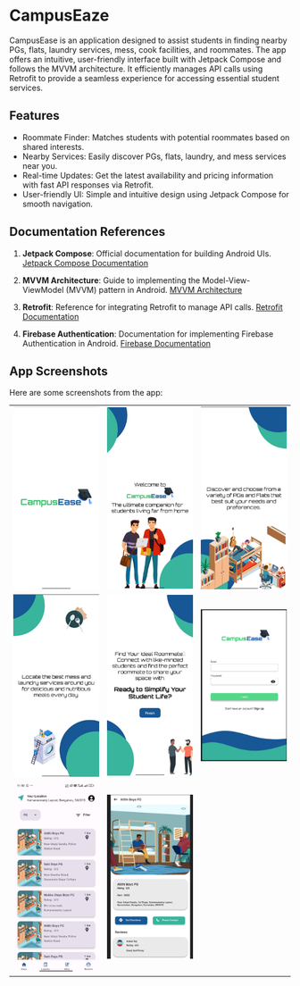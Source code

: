 
# CampusEaze

CampusEase is an application designed to assist students in finding nearby PGs, flats, laundry services, mess, cook facilities, and roommates. The app offers an intuitive, user-friendly interface built with Jetpack Compose and follows the MVVM architecture. It efficiently manages API calls using Retrofit to provide a seamless experience for accessing essential student services.


## Features

- Roommate Finder: Matches students with potential roommates based on shared interests.
- Nearby Services: Easily discover PGs, flats, laundry, and mess services near you.
- Real-time Updates: Get the latest availability and pricing information with fast API responses via Retrofit.
- User-friendly UI: Simple and intuitive design using Jetpack Compose for smooth navigation.


## Documentation References


1. **Jetpack Compose**: Official documentation for building Android UIs.
    [Jetpack Compose Documentation](https://developer.android.com/develop/ui/compose/kotlin)

2. **MVVM Architecture**: Guide to implementing the Model-View-ViewModel (MVVM) pattern in Android.
    [MVVM Architecture ](https://developer.android.com/topic/libraries/architecture/viewmodel)

3. **Retrofit**: Reference for integrating Retrofit to manage API calls.
    [Retrofit Documentation](https://square.github.io/retrofit/)

4. **Firebase Authentication**: Documentation for implementing Firebase Authentication in Android.
    [Firebase Documentation](https://firebase.google.com/docs/auth)

    
## App Screenshots

Here are some screenshots from the app:

<table>
  <tr>
    <td><img src="./images/Start.jpeg" alt="Start" width="250"/></td>
    <td><img src="./images/SplashWelcome.jpeg" alt="Splash Welcome" width="250"/></td>
    <td><img src="./images/SplashFlat.jpeg" alt="Splash Flat" width="250"/></td>
  </tr>
  <tr>
    <td><img src="./images/SplashLaundry.jpeg" alt="Splash Laundry" width="250"/></td>
    <td><img src="./images/SplashFinish.jpeg" alt="Splash Finish" width="250"/></td>
    <td><img src="./images/loginScreen.png" alt="Login Screen" width="250"/></td>
  </tr>
  <tr>
    <td><img src="./images/Distance&Rating.jpeg" alt="Distance & Rating" width="250"/></td>
    <td><img src="./images/DetailPg.png" alt="Detail Page" width="250"/></td>
    <td></td>
  </tr>
</table>


